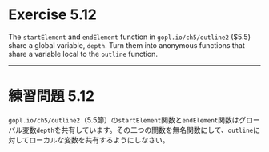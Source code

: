 # Exercise 5.12
The `startElement` and `endElement` function in `gopl.io/ch5/outline2` ($5.5) share a global variable, `depth`. Turn them into anonymous functions that share a variable local to the `outline` function.

---
# 練習問題 5.12
`gopl.io/ch5/outline2`（5.5節）の`startElement`関数と`endElement`関数はグローバル変数`depth`を共有しています。その二つの関数を無名関数にして、`outline`に対してローカルな変数を共有するようにしなさい。
